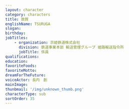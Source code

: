 ```yaml
---
layout: character
category: characters
title: 敦賀
englishName: TSURUGA
slogan: 
birthday: 
jobTitles:
    - organization: 京姫鉄道株式会社
      division: 鉄道事業本部 輸送管理グループ 姫路輸送指令所
      jobTitle: 係員
qualifications:
education: 
favoriteFoods:
favoriteMotto: 
dreamForTheFuture: 
voiceActor: 長内　創
mainImage: 
thunbmail: '/img/unknown_thumb.png'
characterType: sub
sortOrder: 35
---
```

